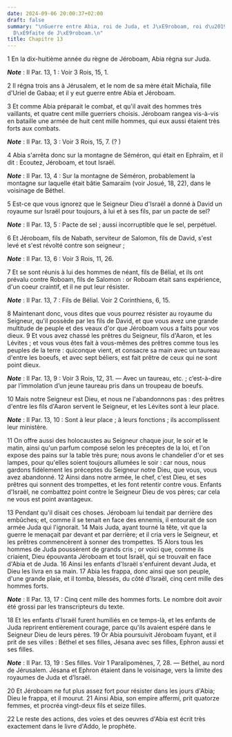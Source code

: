 ```yaml
---
date: 2024-09-06 20:00:37+02:00
draft: false
summary: "\nGuerre entre Abia, roi de Juda, et J\xE9roboam, roi d\u2019Isra\xEBl.\n\
  D\xE9faite de J\xE9roboam.\n"
title: Chapitre 13
---
```





1 En la dix-huitième année du règne de Jéroboam, Abia régna sur Juda.

***Note*** :  II Par. 13, 1 : Voir 3 Rois, 15, 1.

2 Il régna trois ans à Jérusalem, et le nom de sa mère était Michaïa, fille d'Uriel de Gabaa; et il y eut guerre entre Abia et Jéroboam.


3 Et comme Abia préparait le combat, et qu'il avait des hommes très vaillants, et quatre cent mille guerriers choisis. Jéroboam rangea vis-à-vis en bataille une armée de huit cent mille hommes, qui eux aussi étaient très forts aux combats.

***Note*** :  II Par. 13, 3 : Voir 3 Rois, 15, 7. (? )


4 Abia s'arrêta donc sur la montagne de Séméron, qui était en Ephraïm, et il dit : Ecoutez, Jéroboam, et tout Israël.

***Note*** :  II Par. 13, 4 : Sur la montagne de Séméron, probablement la montagne sur laquelle était bâtie Samaraïm (voir Josué, 18, 22), dans le voisinage de Béthel.

5 Est-ce que vous ignorez que le Seigneur Dieu d'Israël a donné à David un royaume sur Israël pour toujours, à lui et à ses fils, par un pacte de sel?

***Note*** :  II Par. 13, 5 : Pacte de sel ; aussi incorruptible que le sel, perpétuel.

6 Et Jéroboam, fils de Nabath, serviteur de Salomon, fils de David, s'est levé et s'est révolté contre son seigneur ;

***Note*** :  II Par. 13, 6 : Voir 3 Rois, 11, 26.

7 Et se sont réunis à lui des hommes de néant, fils de Bélial, et ils ont prévalu contre Roboam, fils de Salomon : or Roboam était sans expérience, d'un coeur craintif, et il ne put leur résister.

***Note*** :  II Par. 13, 7 : Fils de Bélial. Voir 2 Corinthiens, 6, 15.

8 Maintenant donc, vous dites que vous pourrez résister au royaume du Seigneur, qu'il possède par les fils de David, et que vous avez une grande multitude de peuple et des veaux d'or que Jéroboam vous a faits pour vos dieux. 9 Et vous avez chassé les prêtres du Seigneur, fils d'Aaron, et les Lévites ; et vous vous êtes fait à vous-mêmes des prêtres comme tous les peuples de la terre : quiconque vient, et consacre sa main avec un taureau d'entre les boeufs, et avec sept béliers, est fait prêtre de ceux qui ne sont point dieux.

***Note*** :  II Par. 13, 9 : Voir 3 Rois, 12, 31. ― Avec un taureau, etc. ; c’est-à-dire par l’immolation d’un jeune taureau pris dans un troupeau de boeufs.

10 Mais notre Seigneur est Dieu, et nous ne l'abandonnons pas : des prêtres d'entre les fils d'Aaron servent le Seigneur, et les Lévites sont à leur place.

***Note*** :  II Par. 13, 10 : Sont à leur place ; à leurs fonctions ; ils accomplissent leur ministère.

11 On offre aussi des holocaustes au Seigneur chaque jour, le soir et le matin, ainsi qu'un parfum composé selon les préceptes de la loi, et l'on expose des pains sur la table très pure; nous avons le chandelier d'or et ses lampes, pour qu'elles soient toujours allumées le soir : car nous, nous gardons fidèlement les préceptes du Seigneur notre Dieu, que vous, vous avez abandonné. 12 Ainsi dans notre armée, le chef, c'est Dieu, et ses prêtres qui sonnent des trompettes, et les font retentir contre vous. Enfants d'Israël, ne combattez point contre le Seigneur Dieu de vos pères; car cela ne vous est point avantageux.


13 Pendant qu'il disait ces choses. Jéroboam lui tendait par derrière des embûches; et, comme il se tenait en face des ennemis, il entourait de son armée Juda qui l'ignorait. 14 Mais Juda, ayant tourné la tête, vit que la guerre le menaçait par devant et par derrière; et il cria vers le Seigneur, et les prêtres commencèrent à sonner des trompettes. 15 Alors tous les hommes de Juda poussèrent de grands cris ; or voici que, comme ils criaient, Dieu épouvanta Jéroboam et tout Israël, qui se trouvait en face d'Abia et de Juda. 16 Ainsi les enfants d'Israël s'enfuirent devant Juda, et Dieu les livra en sa main. 17 Abia les frappa, donc ainsi que son peuple, d'une grande plaie, et il tomba, blessés, du côté d'Israël, cinq cent mille des hommes forts.

***Note*** :  II Par. 13, 17 : Cinq cent mille des hommes forts. Le nombre doit avoir été grossi par les transcripteurs du texte.

18 Et les enfants d'Israël furent humiliés en ce temps-là, et les enfants de Juda reprirent entièrement courage, parce qu'ils avaient espéré dans le Seigneur Dieu de leurs pères. 19 Or Abia poursuivit Jéroboam fuyant, et il prit de ses villes : Béthel et ses filles, Jésana avec ses filles, Ephron aussi et ses filles.

***Note*** :  II Par. 13, 19 : Ses filles. Voir 1 Paralipomènes, 7, 28. ― Béthel, au nord de Jérusalem. Jésana et Ephron étaient dans le voisinage, vers la limite des royaumes de Juda et d’Israël.

20 Et Jéroboam ne fut plus assez fort pour résister dans les jours d'Abia; Dieu le frappa, et il mourut. 21 Ainsi Abia, son empire affermi, prit quatorze femmes, et procréa vingt-deux fils et seize filles.


22 Le reste des actions, des voies et des oeuvres d'Abia est écrit très exactement dans le livre d'Addo, le prophète.

